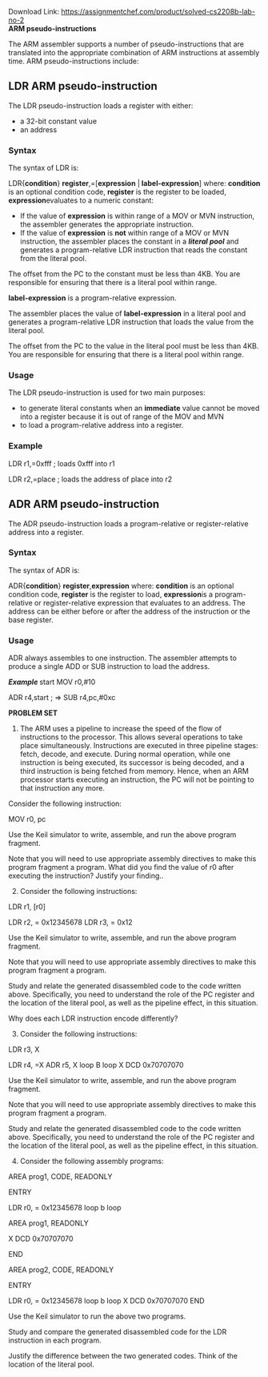 Download Link: https://assignmentchef.com/product/solved-cs2208b-lab-no-2
<br>
<strong>ARM pseudo-instructions </strong>

The ARM assembler supports a number of pseudo-instructions that are translated into the appropriate combination of ARM instructions at assembly time. ARM pseudo-instructions include:




<h2>LDR ARM pseudo-instruction</h2>

The LDR pseudo-instruction loads a register with either:

<ul>

 <li>a 32-bit constant value</li>

 <li>an address</li>

</ul>

<h3>Syntax</h3>

The syntax of LDR is:

LDR{<strong>condition</strong>} <strong>register</strong>,=[<strong>expression</strong> |<strong> label-expression</strong>] where: <strong>condition</strong> is an optional condition code, <strong>register</strong> is the register to be loaded, <strong>expression</strong>evaluates to a numeric constant:

<ul>

 <li>If the value of <strong>expression</strong> is within range of a MOV or MVN instruction, the assembler generates the appropriate instruction.</li>

 <li>If the value of <strong>expression</strong> is <strong>not</strong> within range of a MOV or MVN instruction, the assembler places the constant in a <strong><em>literal pool</em></strong> and generates a program-relative LDR instruction that reads the constant from the literal pool.</li>

</ul>

The offset from the PC to the constant must be less than 4KB. You are responsible for ensuring that there is a literal pool within range.

<strong>label-expression</strong> is a program-relative expression.

The assembler places the value of <strong>label-expression</strong> in a literal pool and generates a program-relative LDR instruction that loads the value from the literal pool.

The offset from the PC to the value in the literal pool must be less than 4KB. You are responsible for ensuring that there is a literal pool within range.

<h3>Usage</h3>

The LDR pseudo-instruction is used for two main purposes:

<ul>

 <li>to generate literal constants when an <strong>immediate</strong> value cannot be moved into a register because it is out of range of the MOV and MVN</li>

 <li>to load a program-relative address into a register.</li>

</ul>

<h3>Example</h3>

LDR r1,=0xfff        ; loads 0xfff into r1

LDR r2,=place        ; loads the address of place into r2




<h2>ADR ARM pseudo-instruction</h2>

The ADR pseudo-instruction loads a program-relative or register-relative address into a register.

<h3>Syntax</h3>

The syntax of ADR is:

ADR{<strong>condition</strong>} <strong>register</strong>,<strong>expression</strong> where: <strong>condition</strong> is an optional condition code, <strong>register</strong> is the register to load, <strong>expression</strong>is a program-relative or register-relative expression that evaluates to an address. The address can be either before or after the address of the instruction or the base register.

<h3>Usage</h3>

ADR always assembles to one instruction. The assembler attempts to produce a single ADD or SUB instruction to load the address.

<strong><em>Example </em></strong>start MOV r0,#10

ADR r4,start         ; =&gt; SUB r4,pc,#0xc




<strong>PROBLEM SET </strong>

<ol>

 <li>The ARM uses a pipeline to increase the speed of the flow of instructions to the processor. This allows several operations to take place simultaneously. Instructions are executed in three pipeline stages: fetch, decode, and execute. During normal operation, while one instruction is being executed, its successor is being decoded, and a third instruction is being fetched from memory. Hence, when an ARM processor starts executing an instruction, the PC will not be pointing to that instruction any more.</li>

</ol>

Consider the following instruction:

MOV r0, pc

Use the Keil simulator to write, assemble, and run the above program fragment.

Note that you will need to use appropriate assembly directives to make this program fragment a program. What did you find the value of r0 after executing the instruction?  Justify your finding..




<ol start="2">

 <li>Consider the following instructions:</li>

</ol>

LDR r1, [r0]

LDR r2, = 0x12345678      LDR r3, = 0x12

Use the Keil simulator to write, assemble, and run the above program fragment.

Note that you will need to use appropriate assembly directives to make this program fragment a program.




Study and relate the generated disassembled code to the code written above. Specifically, you need to understand the role of the PC register and the location of the literal pool, as well as the pipeline effect, in this situation.




Why does each LDR instruction encode differently?




<ol start="3">

 <li>Consider the following instructions:</li>

</ol>

LDR r3, X

LDR r4, =X      ADR r5, X loop B   loop X    DCD 0x70707070




Use the Keil simulator to write, assemble, and run the above program fragment.

Note that you will need to use appropriate assembly directives to make this program fragment a program.




Study and relate the generated disassembled code to the code written above. Specifically, you need to understand the role of the PC register and the location of the literal pool, as well as the pipeline effect, in this situation.




<ol start="4">

 <li>Consider the following assembly programs:</li>

</ol>

AREA prog1, CODE, READONLY

ENTRY

LDR r0, = 0x12345678  loop b loop

AREA prog1, READONLY

X    DCD 0x70707070

END




AREA prog2, CODE, READONLY

ENTRY

LDR r0, = 0x12345678  loop b loop X    DCD 0x70707070      END




Use the Keil simulator to run the above two programs.

Study and compare the generated disassembled code for the LDR instruction in each program.

Justify the difference between the two generated codes. Think of the location of the literal pool.